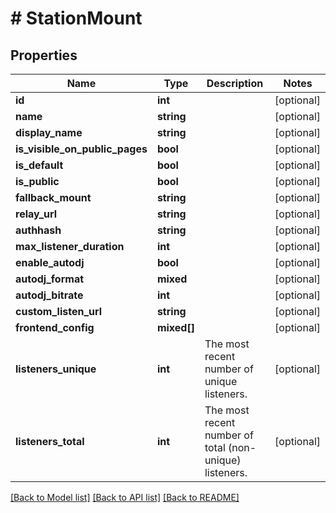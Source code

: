 # # StationMount

## Properties

Name | Type | Description | Notes
------------ | ------------- | ------------- | -------------
**id** | **int** |  | [optional]
**name** | **string** |  | [optional]
**display_name** | **string** |  | [optional]
**is_visible_on_public_pages** | **bool** |  | [optional]
**is_default** | **bool** |  | [optional]
**is_public** | **bool** |  | [optional]
**fallback_mount** | **string** |  | [optional]
**relay_url** | **string** |  | [optional]
**authhash** | **string** |  | [optional]
**max_listener_duration** | **int** |  | [optional]
**enable_autodj** | **bool** |  | [optional]
**autodj_format** | **mixed** |  | [optional]
**autodj_bitrate** | **int** |  | [optional]
**custom_listen_url** | **string** |  | [optional]
**frontend_config** | **mixed[]** |  | [optional]
**listeners_unique** | **int** | The most recent number of unique listeners. | [optional]
**listeners_total** | **int** | The most recent number of total (non-unique) listeners. | [optional]

[[Back to Model list]](../../README.md#models) [[Back to API list]](../../README.md#endpoints) [[Back to README]](../../README.md)
